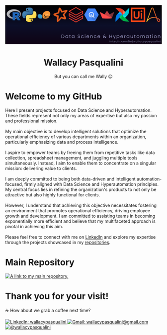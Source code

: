 <a href="https://www.linkedin.com/in/wallacypasqualini/" rel="noreferrer noopener" target="_blank">
  <img src="https://github.com/WallPasq/WallPasq/blob/main/assets/banner.png" alt="Languages and frameworks icons: R, Python, Scikit-learn, Spark, Databricks, Google Big Query, Streamlit, Airflow, UiPath e Automation Anywhere" rel="noreferrer noopener" target="_blank">
</a>

<div align="center">
  <h1>Wallacy Pasqualini</h1>
  <p>But you can call me Wally 😉</p>
</div>

<h1>Welcome to my GitHub</h1>
<p>
   Here I present projects focused on Data Science and Hyperautomation. These fields represent not only my areas of expertise but also my passion and professional mission. <br /> <br />
   My main objective is to develop intelligent solutions that optimize the operational efficiency of various departments within an organization, particularly emphasizing data and process intelligence. <br /> <br />
   I aspire to empower teams by freeing them from repetitive tasks like data collection, spreadsheet management, and juggling multiple tools simultaneously. Instead, I aim to enable them to concentrate on a singular mission: delivering value to clients. <br /> <br />
   I am deeply committed to being both data-driven and intelligent automation-focused, firmly aligned with Data Science and Hyperautomation principles. My central focus lies in refining the organization's products to not only be attractive but also highly functional for clients. <br /> <br />
   However, I understand that achieving this objective necessitates fostering an environment that promotes operational efficiency, driving employee growth and development. I am committed to assisting teams in becoming exponentially more efficient and believe that my multifaceted approach is pivotal in achieving this aim. <br /> <br />
   Please feel free to connect with me on <a href="https://www.linkedin.com/in/wallacypasqualini/" rel="noreferrer noopener" target="_blank">LinkedIn</a> and explore my expertise through the projects showcased in my <a href="https://github.com/WallPasq?tab=repositories" rel="noreferrer noopener" target="_blank">repositories</a>.
</p>

<h1>Main Repository</h1>
<a href="https://github.com/WallPasq/projects" rel="noreferrer noopener" target="_blank">
  <img src="https://github-readme-stats.vercel.app/api/pin/?username=wallpasq&repo=projects&title_color=BEBEF2&icon_color=BEBEF2&text_color=BEBEF2&bg_color=0C0F29" alt="A link to my main repository." rel="noreferrer noopener" target="_blank">
</a>

<h1>Thank you for your visit!</h1>
<p>☕ How about we grab a coffee next time?</p>
<a href="https://www.linkedin.com/in/wallacypasqualini/" rel="noreferrer noopener" target="_blank">
  <img src="https://img.shields.io/badge/-LinkedIn-%230077B5?style=for-the-badge&logo=linkedin&logoColor=white" alt="LinkedIn: wallacypasqualini" rel="noreferrer noopener" target="_blank">
</a> 
<a href = "mailto:wallacypasqualini@gmail.com" rel="noreferrer noopener" target="_blank">
  <img src="https://img.shields.io/badge/-Gmail-%23333?style=for-the-badge&logo=gmail&logoColor=white" alt="Gmail: wallacypasqualini@gmail.com" rel="noreferrer noopener" target="_blank">
</a>
<a href="https://instagram.com/wallacypasqualini" rel="noreferrer noopener" target="_blank">
  <img src="https://img.shields.io/badge/-Instagram-%23E4405F?style=for-the-badge&logo=instagram&logoColor=white" alt="@wallacypasqualini" rel="noreferrer noopener" target="_blank">
</a>
